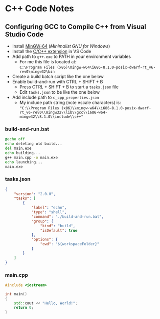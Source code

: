 # C++ Code Notes

## Configuring GCC to Compile C++ from Visual Studio Code
* Install [MinGW-64](https://sourceforge.net/projects/mingw-w64/) (_Minimalist GNU for Windows_)
* Install the [C/C++ extension](https://marketplace.visualstudio.com/items?itemName=ms-vscode.cpptools) in VS Code
* Add path to `g++.exe` to PATH in your environment variables
  * For me this file is located at: \
  `C:\Program Files (x86)\mingw-w64\i686-8.1.0-posix-dwarf-rt_v6-rev0\mingw32\bin`
* Create a build batch script like the one below
* Enable build-and-run with CTRL + SHIFT + B
  * Press CTRL + SHIFT + B to start a `tasks.json` file
  * Edit `tasks.json` to be like the one below
* Add include path to `c_cpp_properties.json`
  * My include path string (note escale characters) is:\
  `"C:\\Program Files (x86)\\mingw-w64\\i686-8.1.0-posix-dwarf-rt_v6-rev0\\mingw32\\lib\\gcc\\i686-w64-mingw32\\8.1.0\\include\\c++"`
### build-and-run.bat
```bat
@echo off
echo deleting old build...
del main.exe
echo building...
g++ main.cpp -o main.exe
echo launching...
main.exe
```

### tasks.json
```json
{
    "version": "2.0.0",
    "tasks": [
        {
            "label": "echo",
            "type": "shell",
            "command": "./build-and-run.bat",
            "group": {
                "kind": "build",
                "isDefault": true
            },
            "options": {
                "cwd": "${workspaceFolder}"
            }
        }
    ]
}
```

### main.cpp
```cpp
#include <iostream>

int main()
{
    std::cout << "Hello, World!";
    return 0;
}
```
